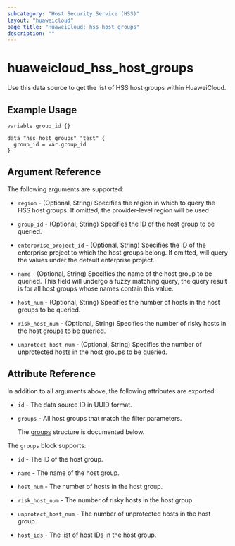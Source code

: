 ```yaml
---
subcategory: "Host Security Service (HSS)"
layout: "huaweicloud"
page_title: "HuaweiCloud: hss_host_groups"
description: ""
---
```


# huaweicloud_hss_host_groups

Use this data source to get the list of HSS host groups within HuaweiCloud.

## Example Usage

```hcl
variable group_id {}

data "hss_host_groups" "test" {
  group_id = var.group_id
}
```

## Argument Reference

The following arguments are supported:

* `region` - (Optional, String) Specifies the region in which to query the HSS host groups.
  If omitted, the provider-level region will be used.

* `group_id` - (Optional, String) Specifies the ID of the host group to be queried.

* `enterprise_project_id` - (Optional, String) Specifies the ID of the enterprise project to which the host groups
  belong. If omitted, will query the values under the default enterprise project.

* `name` - (Optional, String) Specifies the name of the host group to be queried. This field will undergo a fuzzy
  matching query, the query result is for all host groups whose names contain this value.

* `host_num` - (Optional, String) Specifies the number of hosts in the host groups to be queried.

* `risk_host_num` - (Optional, String) Specifies the number of risky hosts in the host groups to be queried.

* `unprotect_host_num` - (Optional, String) Specifies the number of unprotected hosts in the host groups to be queried.

## Attribute Reference

In addition to all arguments above, the following attributes are exported:

* `id` - The data source ID in UUID format.

* `groups` - All host groups that match the filter parameters.

  The [groups](#hss_groups) structure is documented below.

<a name="hss_groups"></a>
The `groups` block supports:

* `id` - The ID of the host group.

* `name` - The name of the host group.

* `host_num` - The number of hosts in the host group.

* `risk_host_num` - The number of risky hosts in the host group.

* `unprotect_host_num` - The number of unprotected hosts in the host group.

* `host_ids` - The list of host IDs in the host group.
